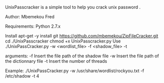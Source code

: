 

UnixPasscracker is a simple tool to help you crack unix password .

Author: Mbemekou Fred

Requirements:
Python 2.7.x

Install
apt-get -y install git
https://github.com/mbemekou/ZipFileCracker.git
cd ./UnixPasscracker
chmod +x UnixPasscracker.py
Use
./UnixPassCracker.py -w <wordlist_file> -f <shadow_file> -t <number of threads>

arguments:
  -f          Insert the file path of the shadow file
  -w          Insert the file path of the dictionnary file
  -t          Insert the number of threads           
                        
Example:
./UnixPassCracker.py -w /usr/share/wordlist/rockyou.txt -f /etc/shadow -t 4

